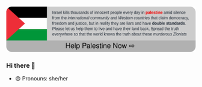 [![StandWithPalestine](https://raw.githubusercontent.com/karim-eg/StandWithPalestine/main/assets/palestine_banner.svg)](https://github.com/karim-eg/StandWithPalestine/blob/main/Donate.md)


### Hi there 👋

- 😄 Pronouns: she/her

<!--
**drazisil/drazisil** is a ✨ _special_ ✨ repository because its `README.md` (this file) appears on your GitHub profile.

Here are some ideas to get you started:

- 🔭 I’m currently working on ...
- 🌱 I’m currently learning ...
- 👯 I’m looking to collaborate on ...
- 🤔 I’m looking for help with ...
- 💬 Ask me about ...
- 📫 How to reach me: ...
- 😄 Pronouns: ...
- ⚡ Fun fact: ...
-->

